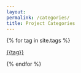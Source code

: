```yaml
---
layout:
permalink: /categories/
title: Project Categories
---
```



{% for tag in site.tags %}
<p><a href="{{tag.permalink}}">{{tag}}</a></p>
{% endfor %}